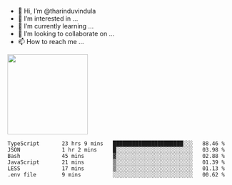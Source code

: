 - 👋 Hi, I’m @tharinduvindula
- 👀 I’m interested in ...
- 🌱 I’m currently learning ...
- 💞️ I’m looking to collaborate on ...
- 📫 How to reach me ...

<!---
tharinduvindula/tharinduvindula is a ✨ special ✨ repository because its `README.md` (this file) appears on your GitHub profile.
You can click the Preview link to take a look at your changes.
--->

<img height="180em" src="https://github-readme-stats.vercel.app/api?username=tharinduvindula&show_icons=true&hide_border=false&&count_private=true&include_all_commits=true" />


<!--START_SECTION:waka-->

```text
TypeScript       23 hrs 9 mins   ██████████████████████░░░   88.46 %
JSON             1 hr 2 mins     █░░░░░░░░░░░░░░░░░░░░░░░░   03.98 %
Bash             45 mins         ▓░░░░░░░░░░░░░░░░░░░░░░░░   02.88 %
JavaScript       21 mins         ▒░░░░░░░░░░░░░░░░░░░░░░░░   01.39 %
LESS             17 mins         ▒░░░░░░░░░░░░░░░░░░░░░░░░   01.13 %
.env file        9 mins          ░░░░░░░░░░░░░░░░░░░░░░░░░   00.62 %
```

<!--END_SECTION:waka-->

